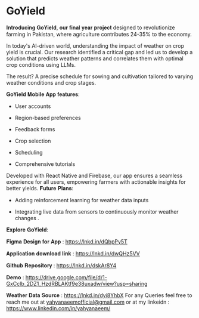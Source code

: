 # GoYield
𝐈𝐧𝐭𝐫𝐨𝐝𝐮𝐜𝐢𝐧𝐠 𝐆𝐨𝐘𝐢𝐞𝐥𝐝, 𝐨𝐮𝐫 𝐟𝐢𝐧𝐚𝐥 𝐲𝐞𝐚𝐫 𝐩𝐫𝐨𝐣𝐞𝐜𝐭 designed to revolutionize farming in Pakistan, where agriculture contributes 24-35% to the economy.

In today's AI-driven world, understanding the impact of weather on crop yield is crucial. Our research identified a critical gap and led us to develop a solution that predicts weather patterns and correlates them with optimal crop conditions using LLMs.

The result? A precise schedule for sowing and cultivation tailored to varying weather conditions and crop stages.

𝐆𝐨𝐘𝐢𝐞𝐥𝐝 𝐌𝐨𝐛𝐢𝐥𝐞 𝐀𝐩𝐩 𝐟𝐞𝐚𝐭𝐮𝐫𝐞𝐬:

- User accounts

- Region-based preferences

- Feedback forms

- Crop selection

- Scheduling

- Comprehensive tutorials

Developed with React Native and Firebase, our app ensures a seamless experience for all users, empowering farmers with actionable insights for better yields.
𝐅𝐮𝐭𝐮𝐫𝐞 𝐏𝐥𝐚𝐧𝐬:

- Adding reinforcement learning for weather data inputs

- Integrating live data from sensors to continuously monitor weather changes .



𝐄𝐱𝐩𝐥𝐨𝐫𝐞 𝐆𝐨𝐘𝐢𝐞𝐥𝐝:

𝐅𝐢𝐠𝐦𝐚 𝐃𝐞𝐬𝐢𝐠𝐧 𝐟𝐨𝐫 𝐀𝐩𝐩 : https://lnkd.in/dQbpPy5T

𝐀𝐩𝐩𝐥𝐢𝐜𝐚𝐭𝐢𝐨𝐧 𝐝𝐨𝐰𝐧𝐥𝐨𝐚𝐝 𝐥𝐢𝐧𝐤 : https://lnkd.in/dwQHz5VV

𝐆𝐢𝐭𝐡𝐮𝐛 𝐑𝐞𝐩𝐨𝐬𝐢𝐭𝐨𝐫𝐲 : https://lnkd.in/dskAr8Y4

**Demo** : https://drive.google.com/file/d/1-GxCclb_2DZ1_HzdRBLAKtf9e38uxadw/view?usp=sharing

𝐖𝐞𝐚𝐭𝐡𝐞𝐫 𝐃𝐚𝐭𝐚 𝐒𝐨𝐮𝐫𝐜𝐞 : https://lnkd.in/dyi8YhbX
For any Queries feel free to reach me out at yahyanaeemofficial@gmail.com or at my linkeidn : https://www.linkedin.com/in/yahyanaeem/
